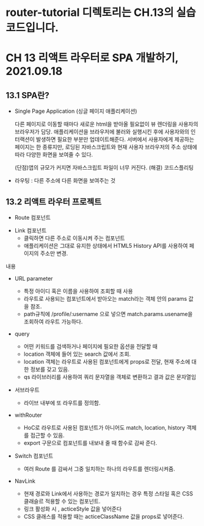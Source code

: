 # router-tutorial 디렉토리는 CH.13의 실습 코드입니다.

# CH 13 리액트 라우터로 SPA 개발하기, 2021.09.18

## 13.1 SPA란?

- Single Page Application (싱글 페이지 애플리케이션)

  다른 페이지로 이동할 때마다 새로운 html을 받아올 필요없이 뷰 렌더링을 사용자의 브라우저가 담당.
  애플리케이션을 브라우저에 불러와 실행시킨 후에 사용자와의 인터랙션이 발생하면 필요한 부분만 업데이트해준다.
  서버에서 사용자에게 제공하는 페이지는 한 종류지만, 로딩된 자바스크립트와 현재 사용자 브라우저의 주소 상태에 따라 다양한 화면을 보여줄 수 있다.

  (단점)앱의 규모가 커지면 자바스크립트 파일이 너무 커진다.
  (해결) 코드스플리팅

- 라우팅 : 다른 주소에 다른 화면을 보여주는 것

## 13.2 리액트 라우터 프로젝트

- Route 컴포넌트
<Route path = "주소규칙" component= {보여줄컴포넌트} exact={true}/>

- Link 컴포넌트
  - 클릭하면 다른 주소로 이동시켜 주는 컴포넌트
  - 애플리케이션은 그대로 유지한 상태에서 HTML5 History API를 사용하여 페이지의 주소만 변경.

<Link to="주소"> 내용 
  
- URL parameter

  - 특정 아이디 혹은 이름을 사용하여 조회할 때 사용
  - 라우트로 사용되는 컴포넌트에서 받아오는 match라는 객체 안의 params 값을 참조.
  - path규칙에 /profile/:username 으로 넣으면 match.params.usename을 조회하여 라우트 가능하다.

- query

  - 어떤 키워드를 검색하거나 페이지에 필요한 옵션을 전달할 때
  - location 객체에 들어 있는 search 값에서 조회.
  - location 객체는 라우트로 사용된 컴포넌트에게 props로 전달, 현재 주소에 대한 정보를 갖고 있음.
  - qs 라이브러리를 사용하여 쿼리 문자열을 객체로 변환하고 결과 값은 문자열임

- 서브라우트

  - 라이브 내부에 또 라우트를 정의함.

- withRouter

  - HoC로 라우트로 사용된 컴포넌트가 아니어도 match, location, history 객체를 접근할 수 있음.
  - export 구문으로 컴포넌트를 내보내 줄 때 함수로 감싸 준다.

- Switch 컴포넌트

  - 여러 Route 를 감싸서 그중 일치하는 하나의 라우트를 렌더링시켜줌.

- NavLink
  - 현재 경로와 Link에서 사용하는 경로가 일치하는 경우 특정 스타일 혹은 CSS 클래슬르 적용할 수 있는 컴포넌트.
  - 링크 활성화 시 , acticeStyle 값을 넣어준다
  - CSS 클래스를 적용할 때는 acticeClassName 값을 props로 넣어준다. 
